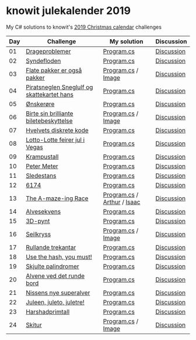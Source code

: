 # knowit julekalender 2019

My C# solutions to knowit's [2019 Christmas calendar](https://julekalender.knowit.no/) challenges

| Day | Challenge | My solution | Discussion |
| ------------- | ------------- | ------------- | ------------- |
| 01 | [Drageproblemer](https://julekalender.knowit.no/doors/ck3ln1prramud0109sqetdk7g) | [Program.cs](https://github.com/anderaus/knowit-julekalender-2019/blob/master/src/luke01/Program.cs) | [Discussion](https://gist.github.com/knowitkodekalender/1f3b32afaa41d5cc996623680de02131) |
| 02 | [Syndefloden](https://julekalender.knowit.no/doors/ck3n9yxzraz7h0109wu72kzoo) | [Program.cs](https://github.com/anderaus/knowit-julekalender-2019/blob/master/src/luke02/Program.cs) | [Discussion](https://gist.github.com/knowitkodekalender/a8677568f08a4ad723930f0cc047aa77) |
| 03 | [Flate pakker er også pakker](https://julekalender.knowit.no/doors/ck3naau5qaza901092kpj4a40) | [Program.cs](https://github.com/anderaus/knowit-julekalender-2019/blob/master/src/luke03/Program.cs) / [Image](https://github.com/anderaus/knowit-julekalender-2019/blob/master/src/luke03/img_1287_560.png) | [Discussion](https://gist.github.com/knowitkodekalender/c0f8b18baf2ccb15e93d40fde389fceb) |
| 04 | [Piratsneglen Sneglulf og skattekartet hans](https://julekalender.knowit.no/doors/ck3q4m03ubk5y0109bquxtumd) | [Program.cs](https://github.com/anderaus/knowit-julekalender-2019/blob/master/src/luke04/Program.cs) | [Discussion](https://gist.github.com/knowitkodekalender/d78b2a8153edcb60d27db4797608fa9d) |
| 05 | [Ønskerøre](https://julekalender.knowit.no/doors/ck3r9wecdbu640109c9lkl93c) | [Program.cs](https://github.com/anderaus/knowit-julekalender-2019/blob/master/src/luke05/Program.cs) | [Discussion](https://gist.github.com/knowitkodekalender/a520df62645f912159a175ccbb93463f) |
| 06 | [Birte sin brilliante biletebeskyttelse](https://julekalender.knowit.no/doors/ck3r9zcm6bu7d0109solzlvjy) | [Program.cs](https://github.com/anderaus/knowit-julekalender-2019/blob/master/src/luke06/Program.cs) / [Image](https://github.com/anderaus/knowit-julekalender-2019/blob/master/src/luke06/solution.png) | [Discussion](https://gist.github.com/knowitkodekalender/ce3527cd8570d35b156a46325f44742e) |
| 07 | [Hvelvets diskrete kode](https://julekalender.knowit.no/doors/ck3ukyvpocn0f0109cxuw21ht) | [Program.cs](https://github.com/anderaus/knowit-julekalender-2019/blob/master/src/luke07/Program.cs) | [Discussion](https://gist.github.com/knowitkodekalender/b7186c3cac3cf31d53ee28b65d447031) |
| 08 | [Lotto-Lotte feirer jul i Vegas](https://julekalender.knowit.no/doors/ck3vz7az2czyv0109y0s5nbud) | [Program.cs](https://github.com/anderaus/knowit-julekalender-2019/blob/master/src/luke08/Program.cs) | [Discussion](https://gist.github.com/knowitkodekalender/c25df4d03e7ef895955dda94dedace00) |
| 09 | [Krampustall](https://julekalender.knowit.no/doors/ck3vosq73cw370109qnk7nu17) | [Program.cs](https://github.com/anderaus/knowit-julekalender-2019/blob/master/src/luke09/Program.cs) | [Discussion](https://gist.github.com/knowitkodekalender/131dd01463764c1d74ef7b1b9f87f623) |
| 10 | [Peter Meter](https://julekalender.knowit.no/doors/ck3yevkngdqko0109dffrev8n) | [Program.cs](https://github.com/anderaus/knowit-julekalender-2019/blob/master/src/luke10/Program.cs) | [Discussion](https://gist.github.com/knowitkodekalender/040417a530fd1ec76329d78bbf1e0143) |
| 11 | [Sledestans](https://julekalender.knowit.no/doors/ck4006l3gefub0109eto9igva) | [Program.cs](https://github.com/anderaus/knowit-julekalender-2019/blob/master/src/luke11/Program.cs) | [Discussion](https://gist.github.com/knowitkodekalender/ba6dc0c72f1656677786ad96fb0ecd4c) |
| 12 | [6174](https://julekalender.knowit.no/doors/ck417qqxweuxl0109wpvym4g9) | [Program.cs](https://github.com/anderaus/knowit-julekalender-2019/blob/master/src/luke12/Program.cs) | [Discussion](https://gist.github.com/knowitkodekalender/700750ce24d8dd81b0436a07cf364e53) |
| 13 | [The A-maze-ing Race](https://julekalender.knowit.no/doors/ck433vam5fn1h0109s2udvjgj) | [Program.cs](https://github.com/anderaus/knowit-julekalender-2019/blob/master/src/luke13/Program.cs) / [Arthur](https://github.com/anderaus/knowit-julekalender-2019/blob/master/src/luke13/result_arthur.png) / [Isaac](https://github.com/anderaus/knowit-julekalender-2019/blob/master/src/luke13/result_isaac.png) | [Discussion](https://gist.github.com/knowitkodekalender/0044e13139d61b8d0437ae6ad30c2f27) |
| 14 | [Alvesekvens](https://julekalender.knowit.no/doors/ck44948smg2px01096ifl05f4) | [Program.cs](https://github.com/anderaus/knowit-julekalender-2019/blob/master/src/luke14/Program.cs) | [Discussion](https://gist.github.com/knowitkodekalender/49ede6886d68cc21d385d574e5050fec) |
| 15 | [3D-pynt](https://julekalender.knowit.no/doors/ck468jznjgvry0109ri4x89qg) | [Program.cs](https://github.com/anderaus/knowit-julekalender-2019/blob/master/src/luke15/Program.cs) | [Discussion](https://gist.github.com/knowitkodekalender/87d1b4e06be8038f00f263b0604d056f) |
| 16 | [Seilkryss](https://julekalender.knowit.no/doors/ck47januphcbr0109bz3p8ktx) | [Program.cs](https://github.com/anderaus/knowit-julekalender-2019/blob/master/src/luke16/Program.cs) / [Image](https://github.com/anderaus/knowit-julekalender-2019/blob/master/src/luke16/result.png)| [Discussion](https://gist.github.com/knowitkodekalender/6fbb4d657be69b28e71add6cc9c6ffdb) |
| 17 | [Rullande trekantar](https://julekalender.knowit.no/doors/ck48plyxehtde01096odswazu) | [Program.cs](https://github.com/anderaus/knowit-julekalender-2019/blob/master/src/luke17/Program.cs) | [Discussion](https://gist.github.com/knowitkodekalender/30d49c818bffc202c8b9b2a75ba671dc) |
| 18 | [Use the hash, you must!](https://julekalender.knowit.no/doors/ck4aavofkip2s0109opvkpqvk) | [Program.cs](https://github.com/anderaus/knowit-julekalender-2019/blob/master/src/luke18/Program.cs) | [Discussion](https://gist.github.com/knowitkodekalender/428527fe837f3513c8861cf7eb6ff8a3) |
| 19 | [Skjulte palindromer](https://julekalender.knowit.no/doors/ck4bh0tg6j4ad01094q2sa5zz) | [Program.cs](https://github.com/anderaus/knowit-julekalender-2019/blob/master/src/luke19/Program.cs) | [Discussion](https://gist.github.com/knowitkodekalender/dae356b675393d11b121bcf1d55b8d7c) |
| 20 | [Alvene ved det runde bord](https://julekalender.knowit.no/doors/ck4db1wlsjnly010993e8f4r1) | [Program.cs](https://github.com/anderaus/knowit-julekalender-2019/blob/master/src/luke20/Program.cs) | [Discussion](https://gist.github.com/knowitkodekalender/7a113e547bdd9caafb018b79800975d9) |
| 21 | [Nissens nye superalver](https://julekalender.knowit.no/doors/ck4enxascjuwm01094aovk7pn) | [Program.cs](https://github.com/anderaus/knowit-julekalender-2019/blob/master/src/luke21/Program.cs) | [Discussion](https://gist.github.com/knowitkodekalender/a09643d1046e747a0437355e476e1dc3) |
| 22 | [Juleen, juleto, juletre!](https://julekalender.knowit.no/doors/ck4g8ljvhk5qd0109jzr4ebzt) | [Program.cs](https://github.com/anderaus/knowit-julekalender-2019/blob/master/src/luke22/Program.cs) | [Discussion](https://gist.github.com/knowitkodekalender/a2b0b219571211063ff1fceff9b217b5) |
| 23 | [Harshadprimtall](https://julekalender.knowit.no/doors/ck4hgk351kg7p0109767ub34w) | [Program.cs](https://github.com/anderaus/knowit-julekalender-2019/blob/master/src/luke23/Program.cs) | [Discussion](https://gist.github.com/knowitkodekalender/65d7a798df1b121148bade6d50b29bde) |
| 24 | [Skitur](https://julekalender.knowit.no/doors/ck4j3clxpkrh50109wr5j07je) | [Program.cs](https://github.com/anderaus/knowit-julekalender-2019/blob/master/src/luke24/Program.cs) / [Image](https://github.com/anderaus/knowit-julekalender-2019/blob/master/src/luke24/result.png) | [Discussion](https://gist.github.com/knowitkodekalender/693236687d297830abebef9ce1bc5f52) |